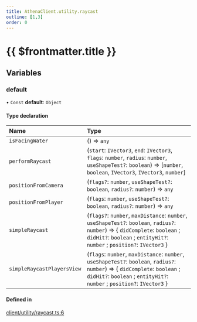 ```yaml
---
title: AthenaClient.utility.raycast
outline: [1,3]
order: 0
---
```


# {{ $frontmatter.title }}


## Variables

### default

• `Const` **default**: `Object`

#### Type declaration

| Name | Type |
| :------ | :------ |
| `isFacingWater` | () => `any` |
| `performRaycast` | (`start`: `IVector3`, `end`: `IVector3`, `flags`: `number`, `radius`: `number`, `useShapeTest?`: `boolean`) => [`number`, `boolean`, `IVector3`, `IVector3`, `number`] |
| `positionFromCamera` | (`flags?`: `number`, `useShapeTest?`: `boolean`, `radius?`: `number`) => `any` |
| `positionFromPlayer` | (`flags`: `number`, `useShapeTest?`: `boolean`, `radius?`: `number`) => `any` |
| `simpleRaycast` | (`flags?`: `number`, `maxDistance`: `number`, `useShapeTest?`: `boolean`, `radius?`: `number`) => { `didComplete`: `boolean` ; `didHit?`: `boolean` ; `entityHit?`: `number` ; `position?`: `IVector3`  } |
| `simpleRaycastPlayersView` | (`flags`: `number`, `maxDistance`: `number`, `useShapeTest?`: `boolean`, `radius?`: `number`) => { `didComplete`: `boolean` ; `didHit?`: `boolean` ; `entityHit?`: `number` ; `position?`: `IVector3`  } |

#### Defined in

[client/utility/raycast.ts:6](https://github.com/Stuyk/altv-athena/blob/d18d8cd/src/core/client/utility/raycast.ts#L6)
